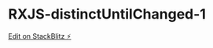 # RXJS-distinctUntilChanged-1

[Edit on StackBlitz ⚡️](https://stackblitz.com/edit/typescript-deduzp)